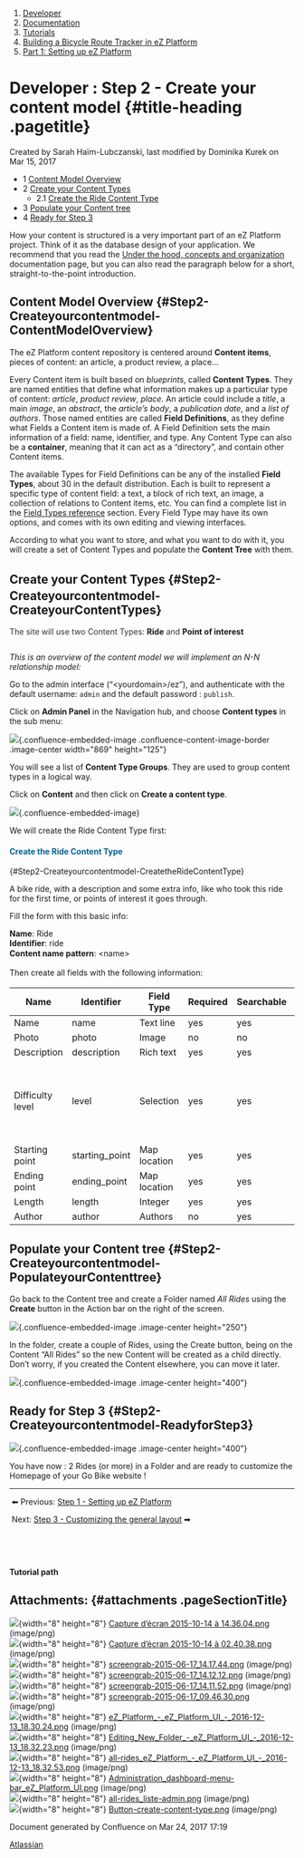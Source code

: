 1.  <span>[Developer](index.html)</span>
2.  <span>[Documentation](Documentation_31429504.html)</span>
3.  <span>[Tutorials](Tutorials_31429522.html)</span>
4.  <span>[Building a Bicycle Route Tracker in eZ
    Platform](Building-a-Bicycle-Route-Tracker-in-eZ-Platform_31431606.html)</span>
5.  <span>[Part 1: Setting up eZ Platform](31431610.html)</span>

<span id="title-text"> Developer : Step 2 - Create your content model </span> {#title-heading .pagetitle}
=============================================================================

Created by <span class="author"> Sarah Haïm-Lubczanski</span>, last
modified by <span class="editor"> Dominika Kurek</span> on Mar 15, 2017

-   <span class="TOCOutline">1</span> [Content Model
    Overview](#Step2-Createyourcontentmodel-ContentModelOverview)
-   <span class="TOCOutline">2</span> [Create your Content
    Types](#Step2-Createyourcontentmodel-CreateyourContentTypes)
    -   <span class="TOCOutline">2.1</span> [Create the Ride Content
        Type](#Step2-Createyourcontentmodel-CreatetheRideContentType)
-   <span class="TOCOutline">3</span> [Populate your Content
    tree](#Step2-Createyourcontentmodel-PopulateyourContenttree)
-   <span class="TOCOutline">4</span> [Ready for Step
    3](#Step2-Createyourcontentmodel-ReadyforStep3)

How your content is structured is a very important part of an eZ
Platform project. Think of it as the database design of your
application. We recommend that you read the [Under the hood, concepts
and
organization](https://doc.ez.no/display/USER/2.+Under+the+hood%2C+concepts+and+organization)
documentation page, but you can also read the paragraph below for a
short, straight-to-the-point introduction.

Content Model Overview {#Step2-Createyourcontentmodel-ContentModelOverview}
----------------------

The eZ Platform content repository is centered around **Content items**,
pieces of content: an article, a product review, a place…

Every Content item is built based on *blueprints*, called **Content
Types**. They are named entities that define what information makes up a
particular type of content: *article*, *product review*, *place*. An
article could include a *title*, a main *image*, an *abstract*, the
*article’s body*, a *publication date*, and a *list of authors*. Those
named entities are called **Field Definitions**, as they define what
Fields a Content item is made of. A Field Definition sets the main
information of a field: name, identifier, and type. Any Content Type can
also be a **container**, meaning that it can act as a “directory”, and
contain other Content items.

The available Types for Field Definitions can be any of the installed
**Field Types**, about 30 in the default distribution. Each is built to
represent a specific type of content field: a text, a block of rich
text, an image, a collection of relations to Content items, etc. You can
find a complete list in the [Field Types
reference](Field-Types-reference_31430495.html) section. Every Field
Type may have its own options, and comes with its own editing and
viewing interfaces.

According to what you want to store, and what you want to do with it,
you will create a set of Content Types and populate the **Content Tree**
with them.

<span style="line-height: 1.5;">Create your Content Types</span> {#Step2-Createyourcontentmodel-CreateyourContentTypes}
----------------------------------------------------------------

<span style="color: rgb(51,51,51);">The site will use two Content
Types: </span>**Ride**<span
style="color: rgb(51,51,51);"> and </span>**Point of interest**

**<span id="diagramly-reader-32868750-9030663360287622879"
class="drawio-viewer"
style="position : relative; display : inline-block; max-width : 100%;">
<span id="diagramly-reader-content-32868750-9030663360287622879"
class="diagramly-content"
style="position : relative; display : inline-block"></span> </span>**
  
*This is an overview of the content model we will implement an N-N
relationship model:*

Go to the admin interface (“&lt;yourdomain&gt;/ez”), and authenticate
with the default username: `admin` and the default password :
`publish`. 

Click on **Admin Panel** in the Navigation hub, and choose **Content
types** in the sub menu:

<span
class="confluence-embedded-file-wrapper image-center-wrapper confluence-embedded-manual-size">![](attachments/31431844/32869326.png){.confluence-embedded-image
.confluence-content-image-border .image-center width="869"
height="125"}</span>

You will see a list of **Content Type Groups**. They are used to group
content types in a logical way.

Click on **Content** and then click on **Create a content type**. 

<span
class="confluence-embedded-file-wrapper">![](attachments/31431844/32869552.png){.confluence-embedded-image}</span>

We will create the Ride Content Type first:

#### <span style="color: rgb(0,98,147);">Create the Ride Content Type  
</span> {#Step2-Createyourcontentmodel-CreatetheRideContentType}

A bike ride, with a description and some extra info, like who took this
ride for the first time, or points of interest it goes through.

Fill the form with this basic info: 

**Name**: Ride  
**Identifier**: ride  
<span style="line-height: 1.42857;">**Content name pattern**:
&lt;name&gt; </span>

<span style="line-height: 20.0px;">Then create all fields with the
following information: </span>

| Name             | Identifier      | Field Type   | Required | Searchable | Translatable | Others                                                             |
|------------------|-----------------|--------------|----------|------------|--------------|--------------------------------------------------------------------|
| Name             | name            | Text line    | yes      | yes        | yes          |                                                                    |
| Photo            | photo           | Image        | no       | no         | no           |                                                                    |
| Description      | description     | Rich text    | yes      | yes        | yes          |                                                                    |
| Difficulty level | level           | Selection    | yes      | yes        | no           | Add a couple of Levels, such as “beginner, intermediate, advanced” |
| Starting point   | starting\_point | Map location | yes      | yes        | no           |                                                                    |
| Ending point     | ending\_point   | Map location | yes      | yes        | no           |                                                                    |
| Length           | length          | Integer      | yes      | yes        | no           |                                                                    |
| Author           | author          | Authors      | no       | yes        | yes          |                                                                    |

Populate your Content tree {#Step2-Createyourcontentmodel-PopulateyourContenttree}
--------------------------

Go back to the Content tree and create a Folder named *All Rides* using
the **Create** button in the Action bar on the right of the screen.

<span
class="confluence-embedded-file-wrapper image-center-wrapper confluence-embedded-manual-size">![](attachments/31431844/32869323.png?effects=border-simple,blur-border){.confluence-embedded-image
.image-center height="250"}</span>

In the folder, create a couple of Rides, using the Create button, being
on the Content “All Rides” so the new Content will be created as a child
directly. Don’t worry, if you created the Content elsewhere, you can
move it later.

<span
class="confluence-embedded-file-wrapper image-center-wrapper confluence-embedded-manual-size">![](attachments/31431844/32869324.png?effects=border-simple,blur-border){.confluence-embedded-image
.image-center height="400"}</span>

Ready for Step 3 {#Step2-Createyourcontentmodel-ReadyforStep3}
----------------

<span
class="confluence-embedded-file-wrapper image-center-wrapper confluence-embedded-manual-size">![](attachments/31431844/32869331.png?effects=border-simple,blur-border){.confluence-embedded-image
.image-center height="400"}</span>

You have now : 2 Rides (or more) in a Folder and are ready to customize
the Homepage of your Go Bike website !

------------------------------------------------------------------------

 <span class="char" title="Leftwards Black Arrow">⬅</span> Previous:
[Step 1 - Setting up eZ Platform](31431610.html)

 Next: [Step 3 - Customizing the general
layout](Step-3---Customizing-the-general-layout_31428488.html) <span
class="confluence-link" title="Black Rightwards Arrow">➡</span>

 

 

**Tutorial path**

Attachments: {#attachments .pageSectionTitle}
------------

![](images/icons/bullet_blue.gif){width="8" height="8"} [Capture d’écran
2015-10-14 à 14.36.04.png](attachments/31431844/31431838.png)
(image/png)  
![](images/icons/bullet_blue.gif){width="8" height="8"} [Capture d’écran
2015-10-14 à 02.40.38.png](attachments/31431844/31431839.png)
(image/png)  
![](images/icons/bullet_blue.gif){width="8" height="8"}
[screengrab-2015-06-17\_14.17.44.png](attachments/31431844/31431840.png)
(image/png)  
![](images/icons/bullet_blue.gif){width="8" height="8"}
[screengrab-2015-06-17\_14.12.12.png](attachments/31431844/31431841.png)
(image/png)  
![](images/icons/bullet_blue.gif){width="8" height="8"}
[screengrab-2015-06-17\_14.11.52.png](attachments/31431844/31431842.png)
(image/png)  
![](images/icons/bullet_blue.gif){width="8" height="8"}
[screengrab-2015-06-17\_09.46.30.png](attachments/31431844/31431843.png)
(image/png)  
![](images/icons/bullet_blue.gif){width="8" height="8"}
[eZ\_Platform\_-\_eZ\_Platform\_UI\_-\_2016-12-13\_18.30.24.png](attachments/31431844/32869322.png)
(image/png)  
![](images/icons/bullet_blue.gif){width="8" height="8"}
[Editing\_New\_Folder\_-\_eZ\_Platform\_UI\_-\_2016-12-13\_18.32.23.png](attachments/31431844/32869323.png)
(image/png)  
![](images/icons/bullet_blue.gif){width="8" height="8"}
[all-rides\_eZ\_Platform\_-\_eZ\_Platform\_UI\_-\_2016-12-13\_18.32.53.png](attachments/31431844/32869324.png)
(image/png)  
![](images/icons/bullet_blue.gif){width="8" height="8"}
[Administration\_dashboard-menu-bar\_eZ\_Platform\_UI.png](attachments/31431844/32869326.png)
(image/png)  
![](images/icons/bullet_blue.gif){width="8" height="8"}
[all-rides\_liste-admin.png](attachments/31431844/32869331.png)
(image/png)  
![](images/icons/bullet_blue.gif){width="8" height="8"}
[Button-create-content-type.png](attachments/31431844/32869552.png)
(image/png)  

Document generated by Confluence on Mar 24, 2017 17:19

[Atlassian](http://www.atlassian.com/)


